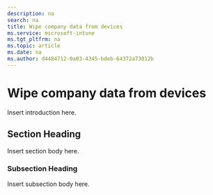 ```yaml
---
description: na
search: na
title: Wipe company data from devices
ms.service: microsoft-intune
ms.tgt_pltfrm: na
ms.topic: article
ms.date: na
ms.author: d4484712-0a03-4345-bdeb-64372a73012b
---
```

# Wipe company data from devices
Insert introduction here.

## Section Heading
Insert section body here.

### Subsection Heading
Insert subsection body here.

